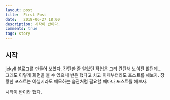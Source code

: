 ```yaml
---
layout: post
title:  First Post
date:   2018-06-27 18:00
description: 시작이 반이다.
comments: true
tags: story
---
```


## 시작
jekyll 블로그를 만들어 보았다.
간단한 줄 알았던 작업은 그리 간단해 보이진 않던데...
그래도 이렇게 화면을 볼 수 있으니 반은 했다고 치고
이제부터라도 포스트를 해보자.
장황한 포스트는 아닐지라도 메모하는 습관처럼 필요할 때마다 포스트를 해보자.

시작이 반이라 했다.
